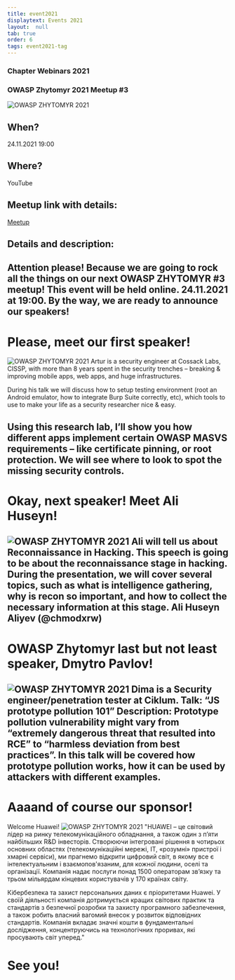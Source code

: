```yaml
---
title: event2021
displaytext: Events 2021
layout:  null
tab: true
order: 6
tags: event2021-tag
---
```

### Chapter Webinars 2021

### OWASP Zhytomyr 2021 Meetup #3
![OWASP ZHYTOMYR 2021](assets/images/meetup/OWASP3.jpeg "OWASP Zhytomyr 2021 Meetup #3")

## When?
24.11.2021
19:00

## Where?
YouTube

## Meetup link with details:
[Meetup](https://www.meetup.com/OWASP-Zhytomyr-Chapter/events/281782803/)

## Details and description:
Attention please! Because we are going to rock all the things on our next OWASP ZHYTOMYR #3 meetup!
This event will be held online.
24.11.2021 at 19:00.
By the way, we are ready to announce our speakers!
-------------------------------------------------------------------------------

# Please, meet our first speaker!
![OWASP ZHYTOMYR 2021](assets/images/meetup/OWZs1.jpeg "Speaker #1")
Artur is a security engineer at Cossack Labs, CISSP, with more than 8 years spent in the security trenches – breaking & improving mobile apps, web apps, and huge infrastructures.

During his talk we will discuss how to setup testing environment (root an Android emulator, how to integrate Burp Suite correctly, etc), which tools to use to make your life as a security researcher nice & easy.

Using this research lab, I’ll show you how different apps implement certain OWASP MASVS requirements – like certificate pinning, or root protection. We will see where to look to spot the missing security controls.
-------------------------------------------------------------------------------
# Okay, next speaker! Meet Ali Huseyn!
![OWASP ZHYTOMYR 2021](assets/images/meetup/OWZs2.jpeg "Speaker #2")
Ali will tell us about Reconnaissance in Hacking.
This speech is going to be about the reconnaissance stage in hacking. During the presentation, we will cover several topics, such as what is intelligence gathering, why is recon so important, and how to collect the necessary information at this stage.
Ali Huseyn Aliyev (@chmodxrw)
-------------------------------------------------------------------------------
# OWASP Zhytomyr last but not least speaker, Dmytro Pavlov!
![OWASP ZHYTOMYR 2021](assets/images/meetup/OWZs3.jpeg "Speaker #3")
Dima is a Security engineer/penetration tester at Ciklum.
Talk: “JS prototype pollution 101”
Description: Prototype pollution vulnerability might vary from “extremely dangerous threat that resulted into RCE” to “harmless deviation from best practices”. In this talk will be covered how prototype pollution works, how it can be used by attackers with different examples.
-------------------------------------------------------------------------------
# Aaaand of course our sponsor!
Welcome Huawei!
![OWASP ZHYTOMYR 2021](assets/images/meetup/Huawei_logo.jpeg "Sponsor HUAWEI")
"HUAWEI – це світовий лідер на ринку телекомунікаційного обладнання, а також один з п’яти найбільших R&D інвесторів. Створюючи інтегровані рішення в чотирьох основних областях (телекомунікаційні мережі, ІТ, «розумні» пристрої і хмарні сервіси), ми прагнемо відкрити цифровий світ, в якому все є інтелектуальним і взаємопов'язаним, для кожної людини, оселі та організації. Компанія надає послуги понад 1500 операторам зв’язку та трьом мільярдам кінцевих користувачів у 170 країнах світу.

Кібербезпека та захист персональних даних є пріоритетами Huawei. У своїй діяльності компанія дотримується кращих світових практик та стандартів з безпечної розробки та захисту програмного забезпечення, а також робить власний вагомий внесок у розвиток відповідних стандартів. Компанія вкладає значні кошти в фундаментальні дослідження, концентруючись на технологічних проривах, які просувають світ уперед."

# See you!


